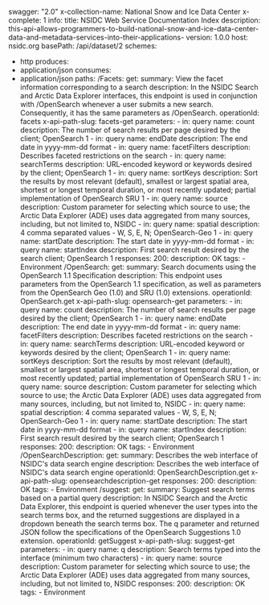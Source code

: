 swagger: "2.0"
x-collection-name: National Snow and Ice Data Center
x-complete: 1
info:
  title: NSIDC Web Service Documentation Index
  description: this-api-allows-programmers-to-build-national-snow-and-ice-data-center-data-and-metadata-services-into-their-applications-
  version: 1.0.0
host: nsidc.org
basePath: /api/dataset/2
schemes:
- http
produces:
- application/json
consumes:
- application/json
paths:
  /Facets:
    get:
      summary: View the facet information corresponding to a search
      description: In the NSIDC Search and Arctic Data Explorer interfaces, this endpoint
        is used in conjunction with /OpenSearch whenever a user submits a new search.
        Consequently, it has the same parameters as /OpenSearch.
      operationId: facets
      x-api-path-slug: facets-get
      parameters:
      - in: query
        name: count
        description: The number of search results per page desired by the client;
          OpenSearch 1
      - in: query
        name: endDate
        description: The end date in yyyy-mm-dd format
      - in: query
        name: facetFilters
        description: Describes faceted restrictions on the search
      - in: query
        name: searchTerms
        description: URL-encoded keyword or keywords desired by the client; OpenSearch
          1
      - in: query
        name: sortKeys
        description: Sort the results by most relevant (default), smallest or largest
          spatial area, shortest or longest temporal duration, or most recently updated;
          partial implementation of OpenSearch SRU 1
      - in: query
        name: source
        description: Custom parameter for selecting which source to use; the Arctic
          Data Explorer (ADE) uses data aggregated from many sources, including, but
          not limited to, NSIDC
      - in: query
        name: spatial
        description: 4 comma separated values - W, S, E, N; OpenSearch-Geo 1
      - in: query
        name: startDate
        description: The start date in yyyy-mm-dd format
      - in: query
        name: startIndex
        description: First search result desired by the search client; OpenSearch
          1
      responses:
        200:
          description: OK
      tags:
      - Environment
  /OpenSearch:
    get:
      summary: Search documents using the OpenSearch 1.1 Specification
      description: This endpoint uses parameters from the OpenSearch 1.1 specification,
        as well as parameters from the OpenSearch Geo (1.0) and SRU (1.0) extensions.
      operationId: OpenSearch.get
      x-api-path-slug: opensearch-get
      parameters:
      - in: query
        name: count
        description: The number of search results per page desired by the client;
          OpenSearch 1
      - in: query
        name: endDate
        description: The end date in yyyy-mm-dd format
      - in: query
        name: facetFilters
        description: Describes faceted restrictions on the search
      - in: query
        name: searchTerms
        description: URL-encoded keyword or keywords desired by the client; OpenSearch
          1
      - in: query
        name: sortKeys
        description: Sort the results by most relevant (default), smallest or largest
          spatial area, shortest or longest temporal duration, or most recently updated;
          partial implementation of OpenSearch SRU 1
      - in: query
        name: source
        description: Custom parameter for selecting which source to use; the Arctic
          Data Explorer (ADE) uses data aggregated from many sources, including, but
          not limited to, NSIDC
      - in: query
        name: spatial
        description: 4 comma separated values - W, S, E, N; OpenSearch-Geo 1
      - in: query
        name: startDate
        description: The start date in yyyy-mm-dd format
      - in: query
        name: startIndex
        description: First search result desired by the search client; OpenSearch
          1
      responses:
        200:
          description: OK
      tags:
      - Environment
  /OpenSearchDescription:
    get:
      summary: Describes the web interface of NSIDC's data search engine
      description: Describes the web interface of NSIDC's data search engine
      operationId: OpenSearchDescription.get
      x-api-path-slug: opensearchdescription-get
      responses:
        200:
          description: OK
      tags:
      - Environment
  /suggest:
    get:
      summary: Suggest search terms based on a partial query
      description: In NSIDC Search and the Arctic Data Explorer, this endpoint is
        queried whenever the user types into the search terms box, and the returned
        suggestions are displayed in a dropdown beneath the search terms box. The
        q parameter and returned JSON follow the specifications of the OpenSearch
        Suggestions 1.0 extension.
      operationId: getSuggest
      x-api-path-slug: suggest-get
      parameters:
      - in: query
        name: q
        description: Search terms typed into the interface (minimum two characters)
      - in: query
        name: source
        description: Custom parameter for selecting which source to use; the Arctic
          Data Explorer (ADE) uses data aggregated from many sources, including, but
          not limited to, NSIDC
      responses:
        200:
          description: OK
      tags:
      - Environment
